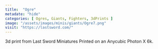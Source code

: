 ```yaml
---
title:  "Ogre"
metadate: "hide"
categories: [ Ogres, Giants, Fighters, 3dPrints ]
image: "/assets/images/minis/giants/Ogre7.png"
visit: "https://lastsword.com/"
---
```

3d print from Last Sword Miniatures
Printed on an Anycubic Photon X 6k.